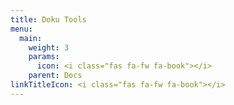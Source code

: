 ```yaml
---
title: Doku Tools
menu:
  main:
    weight: 3
    params:
      icon: <i class="fas fa-fw fa-book"></i>
    parent: Docs
linkTitleIcon: <i class="fas fa-fw fa-book"></i>
---
```


